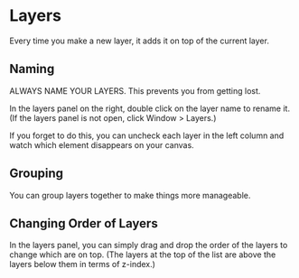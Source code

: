 # Layers

Every time you make a new layer, it adds it on top of the current layer.

## Naming

ALWAYS NAME YOUR LAYERS. This prevents you from getting lost.

In the layers panel on the right, double click on the layer name to rename it. (If the layers panel is not open, click Window > Layers.)

If you forget to do this, you can uncheck each layer in the left column and watch which element disappears on your canvas.

## Grouping

You can group layers together to make things more manageable.

## Changing Order of Layers

In the layers panel, you can simply drag and drop the order of the layers to change which are on top. (The layers at the top of the list are above the layers below them in terms of z-index.)